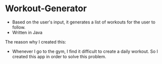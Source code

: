 # Workout-Generator
* Based on the user's input, it generates a list of workouts for the user to follow.
* Written in Java

The reason why I created this:
* Whenever I go to the gym, I find it difficult to create a daily workout. So I created this app in order to solve this problem. 





